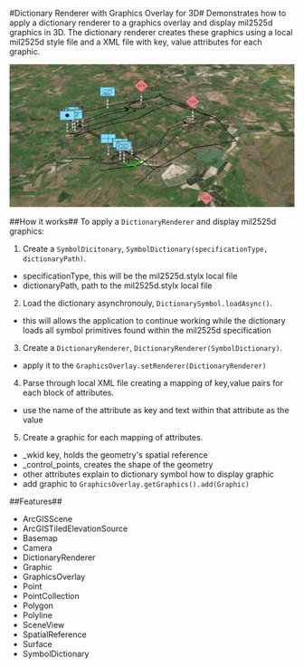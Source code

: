 #Dictionary Renderer with Graphics Overlay for 3D#
Demonstrates how to apply a dictionary renderer to a graphics overlay and display mil2525d graphics in 3D. 
The dictionary renderer creates these graphics using a local mil2525d style file and a XML file with key, 
value attributes for each graphic.

![](DictionaryRendererGraphicsOverlay3D.png)

##How it works##
To apply a `DictionaryRenderer` and display mil2525d graphics:

1.  Create a `SymbolDicitonary`, `SymbolDictionary(specificationType, dictionaryPath)`.
  - specificationType, this will be the mil2525d.stylx local file
  - dictionaryPath,  path to the mil2525d.stylx local file
2. Load the dictionary asynchronouly, `DictionarySymbol.loadAsync()`.
  - this will allows the application to continue working while the dictionary loads all symbol primitives found within the mil2525d specification
3. Create a `DictionaryRenderer`, `DictionaryRenderer(SymbolDictionary)`.
  - apply it to the `GraphicsOverlay.setRenderer(DictionaryRenderer)`
4. Parse through local XML file creating a mapping of key,value pairs for each block of attributes.
  - use the name of the attribute as key and text within that attribute as the value
5. Create a graphic for each mapping of attributes.
  - _wkid key, holds the geometry's spatial reference
  - _control_points, creates the shape of the geometry
  - other attributes explain to dictionary symbol how to display graphic
  - add graphic to `GraphicsOverlay.getGraphics().add(Graphic)`

##Features##
- ArcGISScene
- ArcGISTiledElevationSource
- Basemap
- Camera
- DictionaryRenderer
- Graphic
- GraphicsOverlay
- Point
- PointCollection
- Polygon
- Polyline
- SceneView
- SpatialReference
- Surface
- SymbolDictionary


